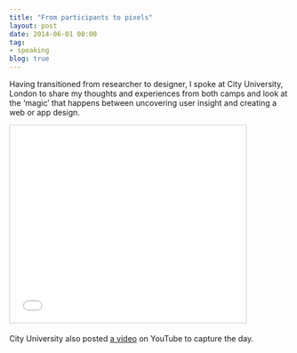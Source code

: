 ```yaml
---
title: "From participants to pixels"
layout: post
date: 2014-06-01 00:00
tag:
- speaking
blog: true
---
```


Having transitioned from researcher to designer, I spoke at City University, London to share my thoughts and experiences from both camps and look at the ‘magic&#8217; that happens between uncovering user insight and creating a web or app design.

<iframe src="//www.slideshare.net/slideshow/embed_code/key/1h0aOqj4uPnzoC" width="425" height="355" frameborder="0" marginwidth="0" marginheight="0" scrolling="no" style="border:1px solid #CCC; border-width:1px; margin-bottom:5px; max-width: 100%;" allowfullscreen> </iframe>

City University also posted <a href="https://www.youtube.com/watch?v=TJ59BAkY3NM">a video</a> on YouTube to capture the day.